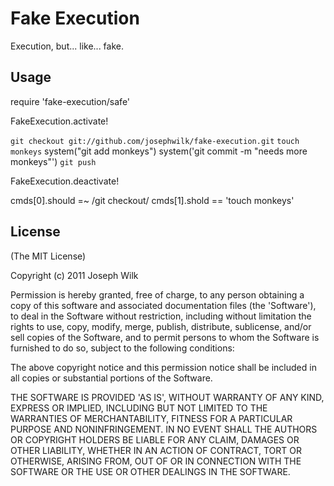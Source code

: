 Fake Execution
======

Execution, but... like... fake.

Usage
-----

  require 'fake-execution/safe'

  FakeExecution.activate!

  `git checkout git://github.com/josephwilk/fake-execution.git`
  `touch monkeys`
  system("git add monkeys")
  system('git commit -m "needs more monkeys"')
  `git push`

  FakeExecution.deactivate!

  cmds[0].should =~ /git checkout/
  cmds[1].shold == 'touch monkeys'


License
-----

(The MIT License)

Copyright (c) 2011 Joseph Wilk

Permission is hereby granted, free of charge, to any person obtaining
a copy of this software and associated documentation files (the
'Software'), to deal in the Software without restriction, including
without limitation the rights to use, copy, modify, merge, publish,
distribute, sublicense, and/or sell copies of the Software, and to
permit persons to whom the Software is furnished to do so, subject to
the following conditions:

The above copyright notice and this permission notice shall be
included in all copies or substantial portions of the Software.

THE SOFTWARE IS PROVIDED 'AS IS', WITHOUT WARRANTY OF ANY KIND,
EXPRESS OR IMPLIED, INCLUDING BUT NOT LIMITED TO THE WARRANTIES OF
MERCHANTABILITY, FITNESS FOR A PARTICULAR PURPOSE AND NONINFRINGEMENT.
IN NO EVENT SHALL THE AUTHORS OR COPYRIGHT HOLDERS BE LIABLE FOR ANY
CLAIM, DAMAGES OR OTHER LIABILITY, WHETHER IN AN ACTION OF CONTRACT,
TORT OR OTHERWISE, ARISING FROM, OUT OF OR IN CONNECTION WITH THE
SOFTWARE OR THE USE OR OTHER DEALINGS IN THE SOFTWARE.
